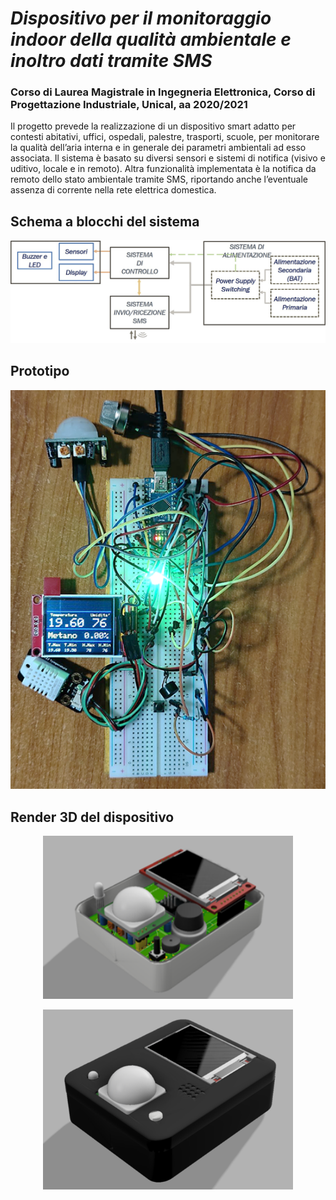 # *_Dispositivo per il monitoraggio indoor della qualità ambientale e inoltro dati tramite SMS_*
### Corso di Laurea Magistrale in Ingegneria Elettronica, Corso di Progettazione Industriale, Unical, aa 2020/2021
Il progetto prevede la realizzazione di un dispositivo smart adatto per contesti abitativi, uffici, ospedali, palestre, trasporti, scuole, per monitorare la qualità dell’aria interna e in generale dei parametri ambientali ad esso associata.
Il sistema è basato su diversi sensori e sistemi di notifica (visivo e uditivo, locale e in remoto). Altra funzionalità implementata è la notifica da remoto dello stato ambientale tramite SMS, riportando anche l’eventuale assenza di corrente nella rete elettrica domestica.
## Schema a blocchi del sistema
![](images/blockdiagram.jpg)

## Prototipo
<p align="center">
<img src="images/prototipo.png" width="600">
</p>

## Render 3D del dispositivo
<p align="center">
<img src="images/render1.png" width="400">
</p>

<p align="center">
<img src="images/render2.png" width="400">
</p>
